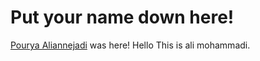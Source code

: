 # Put your name down here!
[Pourya Aliannejadi](https://www.linkedin.com/in/pourya-aliannejadi/) was here!
Hello This is ali mohammadi.
